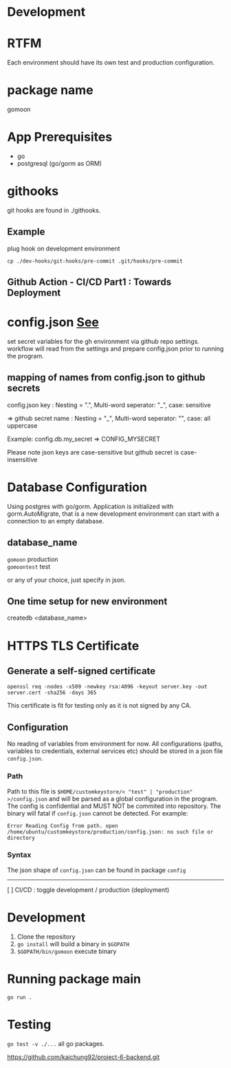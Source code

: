 # Development

# RTFM

Each environment should have its own test and production configuration.

# package name

gomoon

# App Prerequisites

- go
- postgresql (go/gorm as ORM)

# githooks

git hooks are found in ./githooks.

## Example

plug hook on development environment

`cp ./dev-hooks/git-hooks/pre-commit .git/hooks/pre-commit`

## Github Action - CI/CD Part1 : Towards Deployment

# config.json [See](#configuration)

set secret variables for the gh environment via github repo settings. workflow will read from the settings and prepare config.json prior to running the program.

## mapping of names from config.json to github secrets

config.json key : Nesting = ".", Multi-word seperator: "\_", case: sensitive

=> github secret name : Nesting = "\_", Multi-word seperator: "", case: all uppercase

Example: config.db.my_secret => CONFIG_MYSECRET

Please note json keys are case-sensitive but github secret is case-insensitive

# Database Configuration

Using postgres with go/gorm. Application is initialized with gorm.AutoMigrate, that is a new development environment can start with a connection to an empty database.

## database_name

`gomoon` production \
`gomoontest` test

or any of your choice, just specify in json.

## One time setup for new environment

createdb <database_name>

# HTTPS TLS Certificate

## Generate a self-signed certificate

`openssl req -nodes -x509 -newkey rsa:4096 -keyout server.key -out server.cert -sha256 -days 365`

This certificate is fit for testing only as it is not signed by any CA.

## Configuration

No reading of variables from environment for now. All configurations (paths, variables to credentials, external services etc) should be stored in a json file `config.json`.

### Path

Path to this file is `$HOME/customkeystore/< "test" | "production" >/config.json` and will be parsed as a global configuration in the program. The config is confidential and MUST NOT be commited into repository. The binary will fatal if `config.json` cannot be detected. For example:

```Error Reading Config from path. open /home/ubuntu/customkeystore/production/config.json: no such file or directory```

### Syntax
The json shape of `config.json` can be found in package `config`

-----
[ ] CI/CD : toggle development / production (deployment)

# Development

1. Clone the repository
2. `go install` will build a binary in `$GOPATH`
3. `$GOPATH/bin/gomoon` execute binary

# Running package main

`go run .`

# Testing

`go test -v ./...` all go packages.

https://github.com/kaichung92/project-6-backend.git

